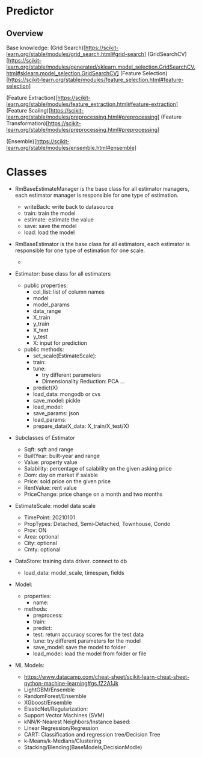 # Predictor

## Overview

Base knowledge:
(Grid Search)[https://scikit-learn.org/stable/modules/grid_search.html#grid-search]
(GridSearchCV)[https://scikit-learn.org/stable/modules/generated/sklearn.model_selection.GridSearchCV.html#sklearn.model_selection.GridSearchCV]
(Feature Selection)[https://scikit-learn.org/stable/modules/feature_selection.html#feature-selection]

(Feature Extraction)[https://scikit-learn.org/stable/modules/feature_extraction.html#feature-extraction]
(Feature Scaling)[https://scikit-learn.org/stable/modules/preprocessing.html#preprocessing]
(Feature Transformation)[https://scikit-learn.org/stable/modules/preprocessing.html#preprocessing]

(Ensemble)[https://scikit-learn.org/stable/modules/ensemble.html#ensemble]

# Classes

- RmBaseEstimateManager
  is the base class for all estimator managers, each estimator manager is responsible for one type of estimation.
  - writeBack: write back to datasource
  - train: train the model
  - estimate: estimate the value
  - save: save the model
  - load: load the model
- RmBaseEstimator
  is the base class for all estimators, each estimator is responsible for one type of estimation for one scale.

  -

- Estimator: base class for all estimaters
  - public properties:
    - col_list: list of column names
    - model
    - model_params
    - data_range
    - X_train
    - y_train
    - X_test
    - y_test
    - X: input for prediction
  - public methods:
    - set_scale(EstimateScale):
    - train:
    - tune:
      - try different parameters
      - Dimensionality Reduction: PCA ...
    - predict(X)
    - load_data: mongodb or cvs
    - save_model: pickle
    - load_model:
    - save_params: json
    - load_params:
    - prepare_data(X_data: X_train/X_test/X)
- Subclasses of Estimator
  - Sqft: sqft and range
  - BuiltYear: built-year and range
  - Value: property value
  - Salability: percentage of salability on the given asking price
  - Dom: day on market if salable
  - Price: sold price on the given price
  - RentValue: rent value
  - PriceChange: price change on a month and two months
- EstimateScale: model data scale
  - TimePoint: 20210101
  - PropTypes: Detached, Semi-Detached, Townhouse, Condo
  - Prov: ON
  - Area: optional
  - City: optional
  - Cmty: optional
- DataStore: training data driver. connect to db

  - load_data: model_scale, timespan, fields

- Model:
  - properties:
    - name:
  - methods:
    - preprocess:
    - train:
    - predict:
    - test: return accuracy scores for the test data
    - tune: try different parameters for the model
    - save_model: save the model to folder
    - load_model: load the model from folder or file
- ML Models:
  - https://www.datacamp.com/cheat-sheet/scikit-learn-cheat-sheet-python-machine-learning#gs.fZ2A1Jk
  - LightGBM/Ensemble
  - RandomForest/Ensemble
  - XGboost/Ensemble
  - ElasticNet/Regularization:
  - Support Vector Machines (SVM)
  - kNN/K-Nearest Neighbors/Instance based:
  - Linear Regression/Regression
  - CART: Classification and regression tree/Decision Tree
  - k-Means/k-Medians/Clustering
  - Stacking/Blending(BaseModels,DecisionModle)
